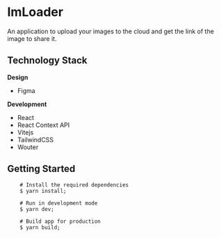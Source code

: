 # ImLoader

An application to upload your images to the cloud and get the link of the image to share it.

## Technology Stack

**Design**
- Figma

**Development**
- React
- React Context API
- Vitejs
- TailwindCSS
- Wouter

## Getting Started
```
	# Install the required dependencies
	$ yarn install;

	# Run in development mode
	$ yarn dev;

	# Build app for production
	$ yarn build;
```